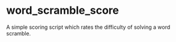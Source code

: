 # word_scramble_score
A simple scoring script which rates the difficulty of solving a word scramble.
